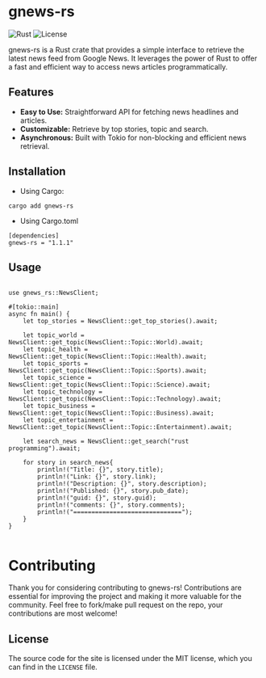 # gnews-rs

![Rust](https://img.shields.io/badge/language-Rust-orange)
![License](https://img.shields.io/badge/license-MIT-blue)

gnews-rs is a Rust crate that provides a simple interface to retrieve the latest news feed from Google News. It leverages the power of Rust to offer a fast and efficient way to access news articles programmatically.

## Features

- **Easy to Use:** Straightforward API for fetching news headlines and articles.
- **Customizable:** Retrieve by top stories, topic and search.
- **Asynchronous:** Built with Tokio for non-blocking and efficient news retrieval.

## Installation

- Using Cargo:

```
cargo add gnews-rs
```

- Using Cargo.toml
```
[dependencies]
gnews-rs = "1.1.1"
```

## Usage

```

use gnews_rs::NewsClient;

#[tokio::main]
async fn main() {
    let top_stories = NewsClient::get_top_stories().await;

    let topic_world = NewsClient::get_topic(NewsClient::Topic::World).await;
    let topic_health = NewsClient::get_topic(NewsClient::Topic::Health).await;
    let topic_sports = NewsClient::get_topic(NewsClient::Topic::Sports).await;
    let topic_science = NewsClient::get_topic(NewsClient::Topic::Science).await;
    let topic_technology = NewsClient::get_topic(NewsClient::Topic::Technology).await;
    let topic_business = NewsClient::get_topic(NewsClient::Topic::Business).await;
    let topic_entertainment = NewsClient::get_topic(NewsClient::Topic::Entertainment).await;

    let search_news = NewsClient::get_search("rust programming").await;

    for story in search_news{
        println!("Title: {}", story.title);
        println!("Link: {}", story.link);
        println!("Description: {}", story.description);
        println!("Published: {}", story.pub_date);
        println!("guid: {}", story.guid);
        println!("comments: {}", story.comments);
        println!("==============================");
    }
}


```

# Contributing

Thank you for considering contributing to gnews-rs! Contributions are essential for improving the project and making it more valuable for the community.
Feel free to fork/make pull request on the repo, your contributions are most welcome!


## License

The source code for the site is licensed under the MIT license, which you can find in
the ```LICENSE``` file.
